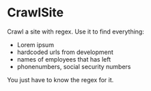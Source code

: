 CrawlSite
=========

Crawl a site with regex. Use it to find everything:
- Lorem ipsum
- hardcoded urls from development
- names of employees that has left
- phonenumbers, social security numbers

You just have to know the regex for it.
